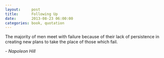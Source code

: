 ```yaml
---
layout:     post
title:      Following Up
date:       2013-08-23 06:00:00
categories: book, quotation
---
```


The majority of men meet with failure because of their lack of persistence in creating new plans to take the place of those which fail.

*- Napoleon Hill*